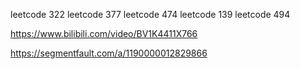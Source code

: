 leetcode 322
leetcode 377
leetcode 474
leetcode 139
leetcode 494

https://www.bilibili.com/video/BV1K4411X766

https://segmentfault.com/a/1190000012829866
